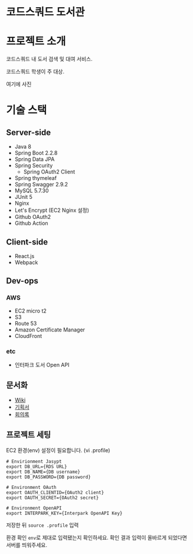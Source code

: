 # 코드스쿼드 도서관

# 프로젝트 소개
코드스쿼드 내 도서 검색 및 대여 서비스.

코드스쿼드 학생이 주 대상.

여기에 사진

# 기술  스택
## Server-side
- Java 8
- Spring Boot 2.2.8
- Spring Data JPA
- Spring Security
    - Spring OAuth2 Client
- Spring thymeleaf
- Spring Swagger 2.9.2
- MySQL 5.7.30
- JUnit 5
- Nginx
- Let's Encrypt (EC2 Nginx 설정)
- Github OAuth2
- Github Action

## Client-side
- React.js
- Webpack

## Dev-ops
### AWS
- EC2 micro t2
- S3
- Route 53
- Amazon Certificate Manager
- CloudFront

### etc
- 인터파크 도서 Open API

## 문서화
- [Wiki](https://github.com/Library-solider/codesquad-library/wiki) 
- [기획서](https://www.notion.so/74b5d7ea82f6465081638b04b6acdef4)
- [회의록](https://www.notion.so/1f3cb3cd81a845ea84bfe7d8dbd1ce46?v=a16a800d5139427fb24426a38e09084b)


## 프로젝트 세팅
EC2 환경(env) 설정이 필요합니다. (vi .profile)
```shell script
# Envirionment Jasypt
export DB_URL={RDS URL}
export DB_NAME={DB username}
export DB_PASSWORD={DB password}

# Environment OAuth
export OAUTH_CLIENTID={OAuth2 client}
export OAUTH_SECRET={OAuth2 secret}

# Environment OpenAPI
export INTERPARK_KEY={Interpark OpenAPI Key}
```
저장한 뒤 `source .profile` 입력

환경 확인 `env`로 제대로 입력됐는지 확인하세요. 확인 결과 입력이 올바르게 되었다면 서버를 띄워주세요.

